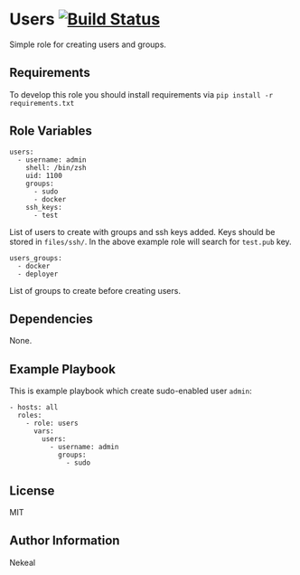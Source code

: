 Users [![Build Status](https://travis-ci.com/nekeal/ansible-role-users.svg?branch=master)](https://travis-ci.com/nekeal/ansible-role-users)
=========

Simple role for creating users and groups.

Requirements
------------

To develop this role you should install requirements via `pip install -r requirements.txt`

Role Variables
--------------

    users:
      - username: admin
        shell: /bin/zsh
        uid: 1100
        groups:
          - sudo
          - docker
        ssh_keys:
          - test

List of users to create with groups and ssh keys added.
Keys should be stored in `files/ssh/`. In the above example role will search for `test.pub` key.

    users_groups:
      - docker
      - deployer

List of groups to create before creating users.

Dependencies
------------
None.

Example Playbook
----------------

This is example playbook which create sudo-enabled user `admin`:

    - hosts: all
      roles:
        - role: users
          vars:
            users:
              - username: admin
                groups:
                  - sudo

License
-------

MIT

Author Information
------------------
Nekeal
